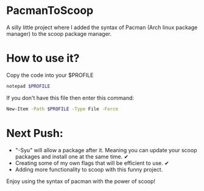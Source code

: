 # PacmanToScoop

A silly little project where I added the syntax of Pacman (Arch linux package manager) to the scoop package manager.

# How to use it?

Copy the code into your $PROFILE

```bash
notepad $PROFILE
```
If you don't have this file then enter this command:

```bash
New-Item -Path $PROFILE -Type File -Force
```
# Next Push:
- "-Syu" will allow a package after it. Meaning you can update your scoop packages and install one at the same time. ✔
- Creating some of my own flags that will be efficient to use. ✔
- Adding more functionality to scoop with this funny project.
  
Enjoy using the syntax of pacman with the power of scoop!
